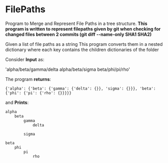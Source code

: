 # FilePaths
Program to Merge and Represent File Paths in a tree structure.
**This program is written to represent filepaths given by git when checking for changed files between 2 commits (git diff --name-only SHA1 SHA2)**

Given a list of file paths as a string This program converts them in a nested dictionary where each key contains the children dictionaries of the folder

Consider **Input** as:

  'alpha/beta/gamma/delta alpha/beta/sigma beta/phi/pi/rho'
  
  The program **returns**:
  
    {'alpha': {'beta': {'gamma': {'delta': {}}, 'sigma': {}}}, 'beta': {'phi': {'pi': {'rho': {}}}}}
    
  and **Prints**:
  
    alpha
        beta
            gamma
                delta

            sigma
            
    beta
        phi
            pi
                rho

      
